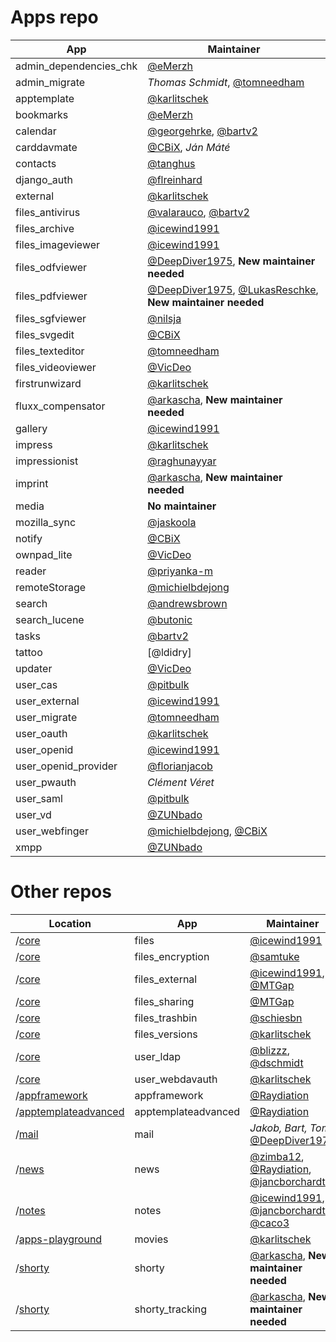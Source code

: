 Apps repo
=========

| App | Maintainer |
|-----|------------|
| admin_dependencies_chk | [@eMerzh]
| admin_migrate | *Thomas Schmidt*, [@tomneedham]
| apptemplate | [@karlitschek]
| bookmarks | [@eMerzh]
| calendar | [@georgehrke], [@bartv2]
| carddavmate | [@CBiX], *Ján Máté*
| contacts | [@tanghus]
| django_auth | [@flreinhard]
| external | [@karlitschek]
| files_antivirus | [@valarauco], [@bartv2]
| files_archive | [@icewind1991]
| files_imageviewer | [@icewind1991]
| files_odfviewer | [@DeepDiver1975], **New maintainer needed**
| files_pdfviewer | [@DeepDiver1975], [@LukasReschke], **New maintainer needed**
| files_sgfviewer | [@nilsja]
| files_svgedit | [@CBiX]
| files_texteditor | [@tomneedham]
| files_videoviewer | [@VicDeo]
| firstrunwizard | [@karlitschek]
| fluxx_compensator | [@arkascha], **New maintainer needed**
| gallery | [@icewind1991]
| impress | [@karlitschek]
| impressionist | [@raghunayyar]
| imprint | [@arkascha], **New maintainer needed**
| media | **No maintainer**
| mozilla_sync | [@jaskoola]
| notify | [@CBiX]
| ownpad_lite | [@VicDeo]
| reader | [@priyanka-m]
| remoteStorage | [@michielbdejong]
| search | [@andrewsbrown]
| search_lucene | [@butonic]
| tasks | [@bartv2]
| tattoo | [@ldidry]
| updater | [@VicDeo]
| user_cas | [@pitbulk]
| user_external | [@icewind1991]
| user_migrate | [@tomneedham]
| user_oauth | [@karlitschek]
| user_openid | [@icewind1991]
| user_openid_provider | [@florianjacob]
| user_pwauth | *Clément Véret*
| user_saml | [@pitbulk]
| user_vd | [@ZUNbado]
| user_webfinger | [@michielbdejong], [@CBiX]
| xmpp | [@ZUNbado]


Other repos
===========

| Location | App | Maintainer |
|----------|-----|------------|
| /[core] | files | [@icewind1991]
| /[core] | files_encryption | [@samtuke]
| /[core] | files_external | [@icewind1991], [@MTGap]
| /[core] | files_sharing | [@MTGap]
| /[core] | files_trashbin | [@schiesbn]
| /[core] | files_versions | [@karlitschek]
| /[core] | user_ldap | [@blizzz], [@dschmidt]
| /[core] | user_webdavauth | [@karlitschek]
| /[appframework] | appframework | [@Raydiation]
| /[apptemplateadvanced] | apptemplateadvanced | [@Raydiation]
| /[mail] | mail | *Jakob, Bart, Tom* [@DeepDiver1975]
| /[news] | news | [@zimba12], [@Raydiation], [@jancborchardt]
| /[notes] | notes | [@icewind1991], [@jancborchardt], [@caco3]
| /[apps-playground] | movies | [@karlitschek]
| /[shorty] | shorty | [@arkascha], **New maintainer needed**
| /[shorty] | shorty_tracking | [@arkascha], **New maintainer needed**


[owncloud]: https://github.com/owncloud
[core]: https://github.com/owncloud/core/tree/master/apps
[appframework]: https://github.com/owncloud/appframework
[apptemplateadvanced]: https://github.com/owncloud/apptemplateadvanced
[mail]: https://github.com/owncloud/mail
[news]: https://github.com/owncloud/news
[notes]: https://github.com/owncloud/notes
[apps-playground]: https://github.com/owncloud/apps-playground
[shorty]: https://github.com/owncloud/shorty


[@andrewsbrown]: https://github.com/andrewsbrown
[@arkascha]: https://github.com/arkascha
[@bartv2]: https://github.com/bartv2
[@blizzz]: https://github.com/blizzz
[@butonic]: https://github.com/butonic
[@caco3]: https://github.com/caco3
[@CBiX]: https://github.com/CBiX
[@DeepDiver1975]: https://github.com/DeepDiver1975
[@dschmidt]: https://github.com/dschmidt
[@eMerzh]: https://github.com/eMerzh
[@florianjacob]: https://github.com/florianjacob
[@flreinhard]: https://github.com/flreinhard
[@georgehrke]: https://github.com/georgehrke
[@icewind1991]: https://github.com/icewind1991
[@jancborchardt]: https://github.com/jancborchardt
[@jaskoola]: https://github.com/jaskoola
[@karlitschek]: https://github.com/karlitschek
[@LukasReschke]: https://github.com/LukasReschke
[@michielbdejong]: https://github.com/michielbdejong
[@MTGap]: https://github.com/MTGap
[@nilsja]: https://github.com/nilsja
[@pitbulk]: https://github.com/pitbulk
[@priyanka-m]: https://github.com/priyanka-m
[@raghunayyar]: https://github.com/raghunayyar
[@Raydiation]: https://github.com/Raydiation
[@samtuke]: https://github.com/samtuke
[@schiesbn]: https://github.com/schiesbn
[@tanghus]: https://github.com/tanghus
[@tomneedham]: https://github.com/tomneedham
[@valarauco]: https://github.com/valarauco
[@VicDeo]: https://github.com/VicDeo]
[@zimba12]: https://github.com/zimba12
[@ZUNbado]: https://github.com/ZUNbado

